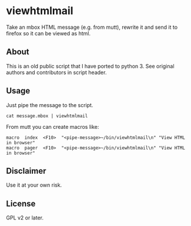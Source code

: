# viewhtmlmail

Take an mbox HTML message (e.g. from mutt), rewrite it and send it to firefox so it can be viewed as html.

## About

This is an old public script that I have ported to python 3. See original authors and contributors in script header.

## Usage

Just pipe the message to the script.

```
cat message.mbox | viewhtmlmail
```

From mutt you can create macros like:
```
macro  index  <F10>  "<pipe-message>~/bin/viewhtmlmail\n" "View HTML in browser"
macro  pager  <F10>  "<pipe-message>~/bin/viewhtmlmail\n" "View HTML in browser"
```

## Disclaimer

Use it at your own risk.

## License

GPL v2 or later.
